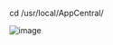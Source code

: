 cd /usr/local/AppCentral/



![image](https://user-images.githubusercontent.com/35907/193457835-68095cc1-2a77-458c-8b93-b9105c103d2f.png)
